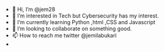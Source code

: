 - 👋 Hi, I’m @jem28
- 👀 I’m interested in Tech but Cybersecurity has my interest.
- 🌱 I’m currently learning Python ,html ,CSS and Javascript
- 💞️ I’m looking to collaborate on something good.
- 📫 How to reach me  twitter @jemilabukari
- 
<!---
jem28/jem28 is a ✨ special ✨ repository because its `README.md` (this file) appears on your GitHub profile.
You can click the Preview link to take a look at your changes.
--->
